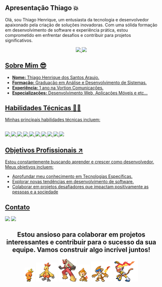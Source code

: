 ## <div > Apresentação Thiago 💥</div>

<a>Olá, sou Thiago Henrique, um entusiasta da tecnologia e desenvolvedor apaixonado pela criação de soluções inovadoras. Com uma sólida formação em desenvolvimento de software e experiência prática, estou comprometido em enfrentar desafios e contribuir para projetos significativos.</a>

<div align="center" style="display: inline_block">
  <a href="https://github.com/thiagohenrique23/thiagohenrique23">
  <img height="180em" src="https://github-readme-stats.vercel.app/api?username=thiagohenrique23&show_icons=true&theme=midnight-purple"/>
  <img height="180em" src="https://github-readme-stats.vercel.app/api/top-langs/?username=thiagohenrique23&layout=compact&langs_count=7&theme=midnight-purple"/>
</div>

## Sobre Mim 😎

- **Nome:** Thiago Henrique dos Santos Araujo.
- **Formação:** Graduação em Análise e Desenvolvimento de Sistemas.
- **Experiência:** 1 ano na Vortion Comunicações. 
- **Especializações:** Desenvolvimento Web, Aplicações Móveis e etc...

## Habilidades Técnicas 👩‍💻

Minhas principais habilidades técnicas incluem:
<div style="display: inline_block"><br>
  <img src="https://img.shields.io/badge/HTML-280137?style=for-the-badge&logo=html5&logoColor=white" />
  <img src="https://img.shields.io/badge/CSS-280137?style=for-the-badge&logo=css3&logoColor=white" />  
  <img src="https://img.shields.io/badge/JavaScript-280137?style=for-the-badge&logo=javascript&logoColor=white" />
  <img src="https://img.shields.io/badge/React-280137?style=for-the-badge&logo=react&logoColor=white" />  
  <img src="https://img.shields.io/badge/Node.js-280137?style=for-the-badge&logo=node.js&logoColor=white" />
  <img src="https://img.shields.io/badge/TypeScript-280137?style=for-the-badge&logo=typescript&logoColor=white" />
  <img src="https://img.shields.io/badge/MySQL-280137?style=for-the-badge&logo=mysql&logoColor=white" />
  <img src="https://img.shields.io/badge/Amazon_AWS-280137?style=for-the-badge&logo=amazon-aws&logoColor=white" />
  <img src="https://img.shields.io/badge/WordPress-280137?style=for-the-badge&logo=wordpress&logoColor=white" />
  <img src="https://img.shields.io/badge/Python-280137?style=for-the-badge&logo=python&logoColor=white" />
</div>
  
## Objetivos Profissionais ↗

Estou constantemente buscando aprender e crescer como desenvolvedor. Meus objetivos incluem:

- Aprofundar meu conhecimento em Tecnologias Específicas.
- Explorar novas tendências em desenvolvimento de software.
- Colaborar em projetos desafiadores que impactam positivamente as pessoas e a sociedade

## Contato

<div> 
  <a href="https://www.linkedin.com/in/thiago-henrique-a43858188/" target="_blank"><img src="https://img.shields.io/badge/-LinkedIn-%230077B5?style=for-the-badge&logo=linkedin&logoColor=white" target="_blank"></a>
  <a href="https://www.instagram.com/th_king07/" target="_blank"><img src="https://img.shields.io/badge/-Instagram-%23E4405F?style=for-the-badge&logo=instagram&logoColor=white" target="_blank"></a>
</div>  

## <div align="center" >Estou ansioso para colaborar em projetos interessantes e contribuir para o sucesso da sua equipe. Vamos construir algo incrível juntos!

<div align="center">
  
  ![Torchic](https://raw.githubusercontent.com/PokeAPI/sprites/master/sprites/pokemon/versions/generation-v/black-white/animated/255.gif)
  ![Combusken](https://raw.githubusercontent.com/PokeAPI/sprites/master/sprites/pokemon/versions/generation-v/black-white/animated/256.gif)
  ![Blaziken](https://raw.githubusercontent.com/PokeAPI/sprites/master/sprites/pokemon/versions/generation-v/black-white/animated/257.gif)
  ![Chimchar](https://raw.githubusercontent.com/PokeAPI/sprites/master/sprites/pokemon/versions/generation-v/black-white/animated/390.gif)
  ![Monferno](https://raw.githubusercontent.com/PokeAPI/sprites/master/sprites/pokemon/versions/generation-v/black-white/animated/391.gif)
  ![Infernape](https://raw.githubusercontent.com/PokeAPI/sprites/master/sprites/pokemon/versions/generation-v/black-white/animated/392.gif)
  

</div> 
